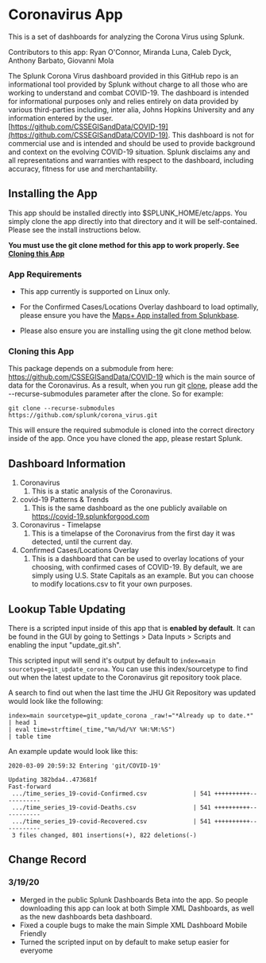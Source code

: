 # Coronavirus App

This is a set of dashboards for analyzing the Corona Virus using Splunk. 

Contributors to this app: Ryan O'Connor, Miranda Luna, Caleb Dyck, Anthony Barbato, Giovanni Mola

The Splunk Corona Virus dashboard provided in this GitHub repo is an informational tool provided by Splunk without charge to all those who are working to understand and combat COVID-19.  The dashboard is intended for informational purposes only and relies entirely on data provided by various third-parties including, inter alia, Johns Hopkins University and any information entered by the user. [https://github.com/CSSEGISandData/COVID-19](https://github.com/CSSEGISandData/COVID-19). This dashboard is not for commercial use and is intended and should be used to provide background and context on the evolving COVID-19 situation.  Splunk disclaims any and all representations and warranties with respect to the dashboard, including accuracy, fitness for use and merchantability.

## Installing the App

This app should be installed directly into $SPLUNK_HOME/etc/apps. You simply clone the app directly into that directory and it will be self-contained. Please see the install instructions below. 

**You must use the git clone method for this app to work properly. See [Cloning this App](#cloning-this-app)**

### App Requirements

* This app currently is supported on Linux only. 

* For the Confirmed Cases/Locations Overlay dashboard to load optimally, please ensure you have the [Maps+ App installed from Splunkbase](https://splunkbase.splunk.com/app/3124/). 

* Please also ensure you are installing using the git clone method below. 

### Cloning this App

This package depends on a submodule from here: https://github.com/CSSEGISandData/COVID-19 which is the main source of data for the Coronavirus. As a result, when you run git [clone](https://help.github.com/en/github/creating-cloning-and-archiving-repositories/cloning-a-repository), please add the --recurse-submodules parameter after the clone. So for example:

`git clone --recurse-submodules https://github.com/splunk/corona_virus.git`

This will ensure the required submodule is cloned into the correct directory inside of the app. Once you have cloned the app, please restart Splunk. 

## Dashboard Information

1. Coronavirus 
    1. This is a static analysis of the Coronavirus. 
1. covid-19 Patterns & Trends
    1. This is the same dashboard as the one publicly available on https://covid-19.splunkforgood.com 
1. Coronavirus - Timelapse
    1. This is a timelapse of the Coronavirus from the first day it was detected, until the current day. 
1. Confirmed Cases/Locations Overlay
    1. This is a dashboard that can be used to overlay locations of your choosing, with confirmed cases of COVID-19. By default, we are simply using U.S. State Capitals as an example. But you can choose to modify locations.csv to fit your own purposes. 
    
## Lookup Table Updating

There is a scripted input inside of this app that is **enabled by default**. It can be found in the GUI by going to Settings > Data Inputs > Scripts and enabling the input "update_git.sh". 

This scripted input will send it's output by default to `index=main sourcetype=git_update_corona`. You can use this index/sourcetype to find out when the latest update to the Coronavirus git repository took place. 

A search to find out when the last time the JHU Git Repository was updated would look like the following:

```
index=main sourcetype=git_update_corona _raw!="*Already up to date.*" 
| head 1 
| eval time=strftime(_time,"%m/%d/%Y %H:%M:%S") 
| table time
```

An example update would look like this:

```
2020-03-09 20:59:32	Entering 'git/COVID-19'

Updating 382bda4..473681f
Fast-forward
 .../time_series_19-covid-Confirmed.csv             | 541 ++++++++++-----------
 .../time_series_19-covid-Deaths.csv                | 541 ++++++++++-----------
 .../time_series_19-covid-Recovered.csv             | 541 ++++++++++-----------
 3 files changed, 801 insertions(+), 822 deletions(-)
 ```
## Change Record
### 3/19/20
* Merged in the public Splunk Dashboards Beta into the app. So people downloading this app can look at both Simple XML Dashboards, as well as the new dashboards beta dashboard.
* Fixed a couple bugs to make the main Simple XML Dashboard Mobile Friendly
* Turned the scripted input on by default to make setup easier for everyome
